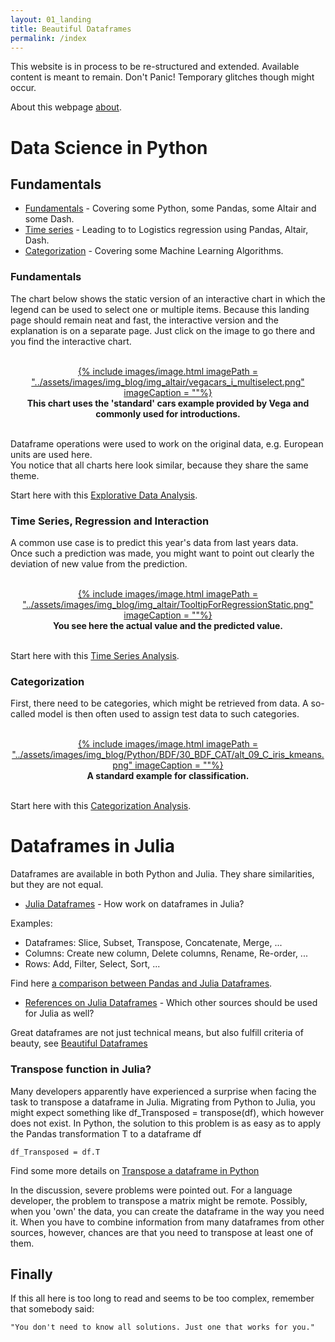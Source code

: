 ```yaml
---
layout: 01_landing
title: Beautiful Dataframes
permalink: /index
---
```


<p>
This website is in process to be re-structured and extended.
Available content is meant to remain. Don't Panic!
Temporary glitches though might occur. 
</p>

About this webpage [about](about).<br>

# Data Science in Python

## Fundamentals

- [Fundamentals](fundamentals) - Covering some Python, some Pandas, some Altair and some Dash.
- [Time series](time_series_story) - Leading to to Logistics regression using Pandas, Altair, Dash.
- [Categorization](cat_story) - Covering some Machine Learning Algorithms.


### Fundamentals

The chart below shows the static version of an interactive chart in which the legend can be used to select one or multiple items. Because this landing page should remain neat and fast, the interactive version and the explanation is on a separate page. Just click on the image to go there and you find the interactive chart.

<br>
<center>
<a href="vega_cars_multi_selection">
{% include images/image.html imagePath = "../assets/images/img_blog/img_altair/vegacars_i_multiselect.png" imageCaption =  ""%}
</a>
<br><b>
This chart uses the 'standard' cars example provided by Vega and commonly used for introductions.
</b><br>
</center>
<br>

 Dataframe operations were used to work on the original data, e.g. European units are used here. <br>
 You notice that all charts here look similar, because they share the same theme.

Start here with this [Explorative Data Analysis](vega_cars).


### Time Series, Regression and Interaction

A common use case is to predict this year's data from last years data. <br>
Once such a prediction was made, you might want to point out clearly the deviation of new value from the prediction. 

<br>
<center>
<a href="time_series_tooltip">
{% include images/image.html imagePath = "../assets/images/img_blog/img_altair/TooltipForRegressionStatic.png" imageCaption =  ""%}
</a>
<br><b>
You see here the actual value and the predicted value. 
</b><br>
</center>
<br>


 Start here with this [Time Series Analysis](time_series_starter).

### Categorization

First, there need to be categories, which might be retrieved from data. 
A so-called model is then often used to assign test data to such categories.

<br>
<center>
<a href="time_series_tooltip">
{% include images/image.html imagePath = "../assets/images/img_blog/Python/BDF/30_BDF_CAT/alt_09_C_iris_kmeans.png" imageCaption =  ""%}
</a>
<br><b>
A standard example for classification.
</b><br>
</center>
<br>

Start here with this [Categorization Analysis](cat_story).




# Dataframes in Julia

Dataframes are available in both Python and Julia. They share similarities, but they are not equal. 

- [Julia Dataframes](julia_df) - How work on dataframes in Julia?

Examples:
- Dataframes: Slice, Subset, Transpose, Concatenate, Merge, ...
- Columns: Create new column, Delete columns, Rename, Re-order, ...
- Rows: Add, Filter, Select, Sort, ...

Find here [a comparison between Pandas and Julia Dataframes]().

- [References on Julia Dataframes](julia_references) - Which other sources should be used for Julia as well?

Great dataframes are not just technical means, but also fulfill criteria of beauty, see [Beautiful Dataframes](beautiful_dataframes)



### Transpose function in Julia?

Many developers apparently have experienced a surprise when facing the task to transpose a dataframe in Julia. 
Migrating from Python to Julia, you might expect something like df_Transposed = transpose(df), which however does not exist.
In Python, the solution to this problem is as easy as to apply the Pandas transformation T to a dataframe df

>
    df_Transposed = df.T

Find some more details on [Transpose a dataframe in Python](pandas_transpose)

In the discussion, severe problems were pointed out. For a language developer, the problem to transpose a matrix might be remote. Possibly, when you 'own' the data, you can create the dataframe in the way you need it. When you have to combine information from many dataframes from other sources, however, chances are that you need to transpose at least one of them.



## Finally

If this all here is too long to read and seems to be too complex, remember that somebody said:

>
    "You don't need to know all solutions. Just one that works for you."
    